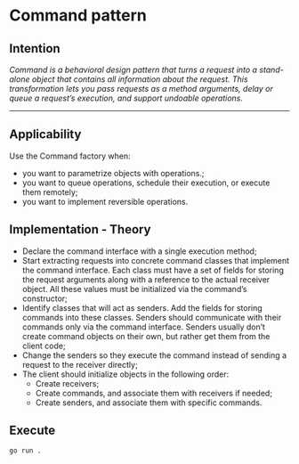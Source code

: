 # Command pattern

## Intention

*Command is a behavioral design pattern that turns a request into a stand-alone object that contains all information about the request. This transformation lets you pass requests as a method arguments, delay or queue a request’s execution, and support undoable operations.*

---

## Applicability

Use the Command factory when:
* you want to parametrize objects with operations.;
* you want to queue operations, schedule their execution, or execute them remotely;
* you want to implement reversible operations.

## Implementation - Theory

- Declare the command interface with a single execution method;
- Start extracting requests into concrete command classes that implement the command interface. Each class must have a set of fields for storing the request arguments along with a reference to the actual receiver object. All these values must be initialized via the command’s constructor;
- Identify classes that will act as senders. Add the fields for storing commands into these classes. Senders should communicate with their commands only via the command interface. Senders usually don’t create command objects on their own, but rather get them from the client code;
- Change the senders so they execute the command instead of sending a request to the receiver directly;
- The client should initialize objects in the following order:
    - Create receivers;
    - Create commands, and associate them with receivers if needed;
    - Create senders, and associate them with specific commands.

## Execute

`go run .`